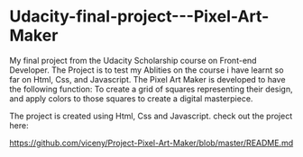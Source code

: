 # Udacity-final-project---Pixel-Art-Maker
My final project from the Udacity Scholarship course on Front-end Developer.
The Project is to test my Ablities on the course i have learnt so far on Html, Css, and Javascript.
The Pixel Art Maker is developed to have the following function:
To create a grid of squares representing their design, and apply colors to those squares to create a digital masterpiece.

The project is created using Html, Css and Javascript.
check out the project here:

https://github.com/viceny/Project-Pixel-Art-Maker/blob/master/README.md
